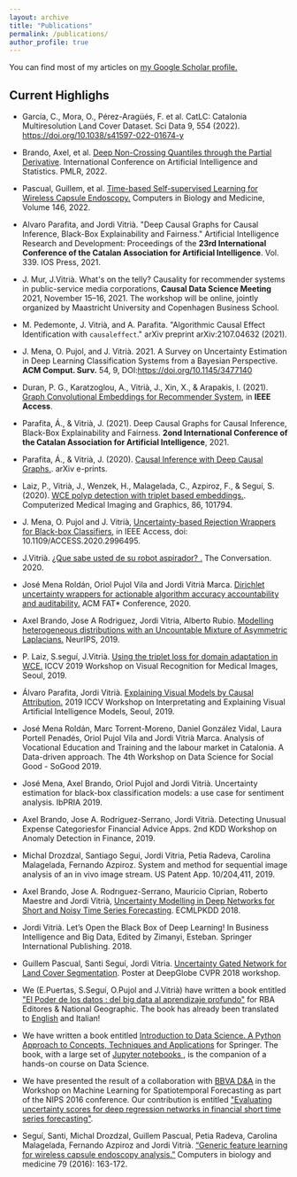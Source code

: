 ```yaml
---
layout: archive
title: "Publications"
permalink: /publications/
author_profile: true
---
```


You can find most of my articles on <u><a href="https://scholar.google.com/citations?user=BZfj2c8AAAAJ">my Google Scholar profile</a>.</u>

## Current Highlighs

+ García, C., Mora, O., Pérez-Aragüés, F. et al. CatLC: Catalonia Multiresolution Land Cover Dataset. Sci Data 9, 554 (2022). https://doi.org/10.1038/s41597-022-01674-y

+ Brando, Axel, et al. <u><a href="https://proceedings.mlr.press/v151/brando22a.html"> Deep Non-Crossing Quantiles through the Partial Derivative</a></u>. International Conference on Artificial Intelligence and Statistics. PMLR, 2022.

+ Pascual, Guillem, et al. <u><a href="https://authors.elsevier.com/c/1f8F62OYd01i7"> Time-based Self-supervised Learning for Wireless Capsule Endoscopy.</a></u> Computers in Biology and Medicine, Volume 146, 2022.

+ Alvaro Parafita, and Jordi Vitrià. "Deep Causal Graphs for Causal Inference, Black-Box Explainability and Fairness." Artificial Intelligence Research and Development: Proceedings of the **23rd International Conference of the Catalan Association for Artificial Intelligence**. Vol. 339. IOS Press, 2021.

+ J. Mur, J.Vitrià. What's on the telly? Causality for recommender systems in public-service media
corporations, **Causal Data Science Meeting** 2021, November 15–16, 2021. The workshop will be online, jointly organized by Maastricht University and Copenhagen Business School.

+ M. Pedemonte, J. Vitrià, and A. Parafita. "Algorithmic Causal Effect Identification with `causaleffect`." arXiv preprint arXiv:2107.04632 (2021).

+ J. Mena, O. Pujol, and J. Vitrià. 2021. A Survey on Uncertainty Estimation in Deep Learning Classification Systems from a Bayesian Perspective. **ACM Comput. Surv.** 54, 9, DOI:https://doi.org/10.1145/3477140

+ Duran, P. G., Karatzoglou, A., Vitrià, J., Xin, X., & Arapakis, I. (2021). <u><a href="https://ieeexplore.ieee.org/stamp/stamp.jsp?tp=&arnumber=9481221">Graph Convolutional Embeddings for Recommender System</a></u>, in **IEEE Access**. 

+ Parafita, Á., & Vitrià, J. (2021). Deep Causal Graphs for Causal Inference, Black-Box Explainability and Fairness. **2ond International Conference of the Catalan Association for Artificial Intelligence**, 2021. 

+ Parafita, Á., & Vitrià, J. (2020). <u><a href="https://arxiv.org/abs/2006.08380">Causal Inference with Deep Causal Graphs</a>.</u>. arXiv e-prints.

+ Laiz, P., Vitrià, J., Wenzek, H., Malagelada, C., Azpiroz, F., & Seguí, S. (2020). <u><a href="https://www.sciencedirect.com/science/article/abs/pii/S0895611120300896">WCE polyp detection with triplet based embeddings</a>.</u>. Computerized Medical Imaging and Graphics, 86, 101794.

+ J. Mena, O. Pujol and J. Vitrià, <u><a href="https://ieeexplore.ieee.org/stamp/stamp.jsp?tp=&arnumber=9097854"> Uncertainty-based Rejection Wrappers for Black-box Classifiers</a>,</u> in IEEE Access, doi: 10.1109/ACCESS.2020.2996495.

+ J.Vitrià. <u><a href="https://theconversation.com/que-sabe-de-usted-su-robot-aspirador-129652">¿Que sabe usted de su robot aspirador? </a>.</u> The Conversation. 2020.

+ José Mena Roldán, Oriol Pujol Vila and Jordi Vitrià Marca. <u><a href="https://arxiv.org/abs/1912.12628">Dirichlet uncertainty wrappers for actionable algorithm accuracy accountability and auditability</a>.</u> ACM FAT* Conference, 2020. 

+ Axel Brando, Jose A Rodriguez, Jordi Vitria, Alberto Rubio. <u><a href="https://papers.nips.cc/paper/9087-modelling-heterogeneous-distributions-with-an-uncountable-mixture-of-asymmetric-laplacians.pdf">Modelling heterogeneous distributions with an Uncountable Mixture of Asymmetric Laplacians</a>.</u> NeurIPS, 2019.

+ P. Laiz, S.seguí, J.Vitrià. <u><a href="http://openaccess.thecvf.com/content_ICCVW_2019/papers/VRMI/Laiz_Using_the_Triplet_Loss_for_Domain_Adaptation_in_WCE_ICCVW_2019_paper.pdf"> Using the triplet loss for domain adaptation in WCE</a>.</u> ICCV 2019 Workshop on Visual Recognition for Medical Images, Seoul, 2019.

+ Álvaro Parafita, Jordi Vitrià. <u><a href="https://arxiv.org/abs/1909.08891">Explaining Visual Models by Causal Attribution</a>.</u> 2019 ICCV Workshop on Interpretating and Explaining Visual Artificial Intelligence Models, Seoul, 2019.

+ José Mena Roldán, Marc Torrent-Moreno, Daniel González Vidal, Laura Portell Penadés, Oriol Pujol Vila and Jordi Vitrià Marca. Analysis of Vocational Education and Training and the labour market in Catalonia. A Data-driven approach.
The 4th Workshop on Data Science for Social Good - SoGood 2019.

+ José Mena, Axel Brando, Oriol Pujol and Jordi Vitrià. Uncertainty estimation for black-box classification models: a use case for sentiment analysis. IbPRIA 2019. 

+ Axel Brando, Jose A. Rodríguez-Serrano, Jordi Vitrià. Detecting Unusual Expense Categoriesfor Financial Advice Apps. 2nd KDD Workshop on Anomaly Detection in Finance, 2019.

+ Michal Drozdzal, Santiago Segui, Jordi Vitria, Petia Radeva, Carolina Malagelada, Fernando Azpiroz. System and method for sequential image analysis of an in vivo image stream. US Patent App. 10/204,411, 2019.

+ Axel Brando, Jose A. Rodrıguez-Serrano, Mauricio Ciprian, Roberto Maestre and Jordi Vitrià, <u><a href="https://arxiv.org/pdf/1807.09011.pdf"> Uncertainty Modelling in Deep Networks for Short and Noisy Time Series Forecasting</a></u>. ECMLPKDD 2018. 

+ Jordi Vitrià. Let’s Open the Black Box of Deep Learning! In Business Intelligence and Big Data, Edited by Zimanyi, Esteban. Springer International Publishing. 2018.

+ Guillem Pascual, Santi Seguí, Jordi Vitria. <u><a href="https://arxiv.org/abs/1805.11348">Uncertainty Gated Network for Land Cover Segmentation</a></u>. Poster at DeepGlobe CVPR 2018 workshop. 

+ We (E.Puertas, S.Seguí, O.Pujol and J.Vitrià) have written a book entitled <u><a href="https://tienda.rbacoleccionables.com/mundo-matematico-ng-2016-050.html">"El Poder de los datos : del big data al aprendizaje profundo"</a></u> for RBA Editores & National Geographic. The book has already been translated to <u><a href="http://www.ourmathematicalworld.co.uk/#issues">English</a></u> and Italian!

+ We have written a book entitled <u><a href="http://www.springer.com/us/book/9783319500164">Introduction to Data Science. A Python Approach to Concepts, Techniques and Applications</a></u> for Springer. The book, with a large set of <u><a href="https://github.com/DataScienceUB/introduction-datascience-python-book"> Jupyter notebooks </a></u>, is the companion of a hands-on course on Data Science. 

+ We have presented the result of a collaboration with <u><a href="https://www.bbvadata.com/">BBVA D&A</a></u> in the Workshop on Machine Learning for Spatiotemporal Forecasting as part of the NIPS 2016 conference. Our contribution is entitled <u><a href="https://www.bbvadata.com/there-is-no-such-thing-as-a-certain-prediction/"> "Evaluating uncertainty scores for deep regression networks in financial short time series forecasting"</a></u>.

+ Seguí, Santi, Michal Drozdzal, Guillem Pascual, Petia Radeva, Carolina Malagelada, Fernando Azpiroz and Jordi Vitrià. <u><a href="https://arxiv.org/abs/1607.07604">“Generic feature learning for wireless capsule endoscopy analysis.”</a></u> Computers in biology and medicine 79 (2016): 163-172. 





<!---
{% if author.googlescholar %}
  You can also find my articles on <u><a href="{{author.googlescholar}}">my Google Scholar profile</a>.</u>
{% endif %}

{% include base_path %}

{% for post in site.publications reversed %}
  {% include archive-single.html %}
{% endfor %}
-->
